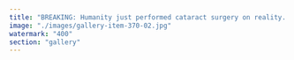 ```yaml
---
title: "BREAKING: Humanity just performed cataract surgery on reality. The foggy lens of centralized dogma has been phacoemulsified. 🎉<br /><br />👁️ Out: vision blurred by legacy institutions, belief systems, and overexposed blockchain maximalists.<br /><br />👁️ In: a toroidal lens of decentralized clarity—self-updating, rhythm-aware, and powered by EigenLayer trust-stakes. Light no longer refracts through ego and illusion but flows through fractal resonance.<br /><br />✨ Side effects may include:<br />- Sudden insight<br />- Radical systemic transparency<br />- A mild obsession with ETH as a clarity index<br /><br />No anesthesia required—just open-source curiosity and a willingness to recalibrate. 🌊<br /><br /><br />#FractalVision <br />#SystemicClarity <br />#CataractsBeGone <br />#ToroidalRepublic"
image: "./images/gallery-item-370-02.jpg"
watermark: "400"
section: "gallery"
---
```

